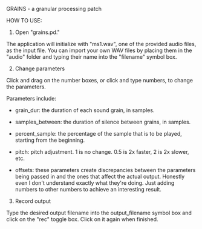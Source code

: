 GRAINS - a granular processing patch

HOW TO USE:

1. Open "grains.pd."

The application will initialize with "ms1.wav", one of the provided audio 
files, as the input file.
You can import your own WAV files by placing them in the "audio" folder 
and typing their name into the "filename" symbol box.

2. Change parameters

Click and drag on the number boxes, or click and type numbers, to change 
the parameters.

Parameters include:

- grain_dur: the duration of each sound grain, in samples.

- samples_between: the duration of silence between grains, in samples.

- percent_sample: the percentage of the sample that is to be played,
starting from the beginning.

- pitch: pitch adjustment. 1 is no change. 0.5 is 2x faster, 2 is 
2x slower, etc.

- offsets: these parameters create discrepancies between the parameters 
being passed in and the ones that affect the actual output. Honestly even 
I don't understand exactly what they're doing. Just adding numbers to 
other numbers to achieve an interesting result.

3. Record output

Type the desired output filename into the output_filename symbol box and 
click on the "rec" toggle box. Click on it again when finished.